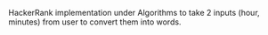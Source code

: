 HackerRank implementation under Algorithms to take 2 inputs (hour, minutes) from user to convert them into words.
